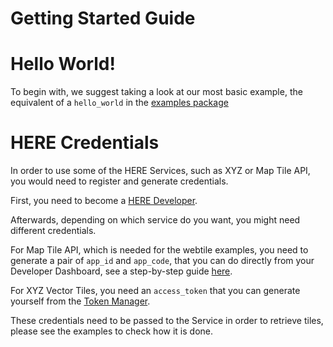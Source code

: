 # Getting Started Guide

# Hello World!

To begin with, we suggest taking a look at our most basic example, the equivalent of a `hello_world` in
the [examples package](../@here/harp-examples/README.md)

# HERE Credentials

In order to use some of the HERE Services, such as XYZ or Map Tile API, you would need to register and generate credentials.

First, you need to become a [HERE Developer](https://www.here.xyz/getting-started/).

Afterwards, depending on which service do you want, you might need different credentials.

For Map Tile API, which is needed for the webtile examples, you need to generate a pair of `app_id` and `app_code`, that you can do directly from your Developer Dashboard, see a step-by-step guide [here](https://www.here.xyz/getting-started/).

For XYZ Vector Tiles, you need an `access_token` that you can generate yourself from the [Token Manager](https://xyz.api.here.com/token-ui/).

These credentials need to be passed to the Service in order to retrieve tiles, please see the examples to check how it is done.
